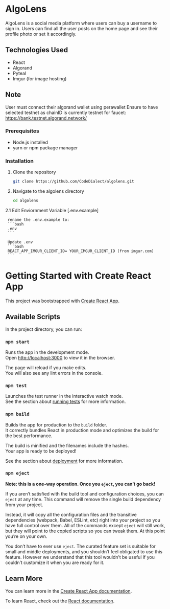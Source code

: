 # AlgoLens

AlgoLens is a social media platform where users can buy a username to sign in. Users can find all the user posts on the home page and see their profile photo or set it accordingly.

## Technologies Used

- React
- Algorand
- Pyteal
- Imgur (for image hosting)


## Note
User must connect their algorand wallet using perawallet
Ensure to have selected testnet as chainID is currently testnet
for faucet: https://bank.testnet.algorand.network/

### Prerequisites
- Node.js installed
- yarn or npm package manager
  

### Installation
1. Clone the repository
   ```sh
   git clone https://github.com/CodeDialect/algolens.git
   ```
2. Navigate to the algolens directory
    ```bash
   cd algolens
     ```
  2.1 Edit Enviornment Variable [.env.example]
      
     rename the .env.example to: 
     ```bash 
     .env 
     ```
     
     Update .env
     ```bash 
     REACT_APP_IMGUR_CLIENT_ID= YOUR_IMGUR_CLIENT_ID (from imgur.com)
     ```


# Getting Started with Create React App

This project was bootstrapped with [Create React App](https://github.com/facebook/create-react-app).

## Available Scripts

In the project directory, you can run:

### `npm start`

Runs the app in the development mode.\
Open [http://localhost:3000](http://localhost:3000) to view it in the browser.

The page will reload if you make edits.\
You will also see any lint errors in the console.

### `npm test`

Launches the test runner in the interactive watch mode.\
See the section about [running tests](https://facebook.github.io/create-react-app/docs/running-tests) for more information.

### `npm build`

Builds the app for production to the `build` folder.\
It correctly bundles React in production mode and optimizes the build for the best performance.

The build is minified and the filenames include the hashes.\
Your app is ready to be deployed!

See the section about [deployment](https://facebook.github.io/create-react-app/docs/deployment) for more information.

### `npm eject`

**Note: this is a one-way operation. Once you `eject`, you can’t go back!**

If you aren’t satisfied with the build tool and configuration choices, you can `eject` at any time. This command will remove the single build dependency from your project.

Instead, it will copy all the configuration files and the transitive dependencies (webpack, Babel, ESLint, etc) right into your project so you have full control over them. All of the commands except `eject` will still work, but they will point to the copied scripts so you can tweak them. At this point you’re on your own.

You don’t have to ever use `eject`. The curated feature set is suitable for small and middle deployments, and you shouldn’t feel obligated to use this feature. However we understand that this tool wouldn’t be useful if you couldn’t customize it when you are ready for it.

## Learn More

You can learn more in the [Create React App documentation](https://facebook.github.io/create-react-app/docs/getting-started).

To learn React, check out the [React documentation](https://reactjs.org/).
